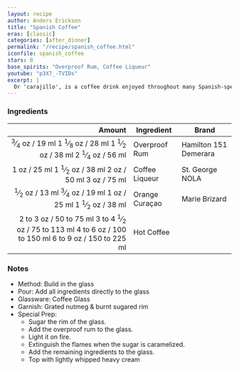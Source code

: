 ```yaml
---
layout: recipe
author: Anders Erickson
title: "Spanish Coffee"
eras: [classic]
categories: [after_dinner]
permalink: "/recipe/spanish_coffee.html"
iconfile: spanish_coffee
stars: 0
base_spirits: "Overproof Rum, Coffee Liqueur"
youtube: "p3X7_-TVIDs"
excerpt: |
  Or 'carajillo', is a coffee drink enjoyed throughout many Spanish-speaking countries. It's made with booze — usually rum, brandy or Licor 43.
---
```


### Ingredients

|    Amount | Ingredient     | Brand                 |
| --------: | -------------- | --------------------- |
|   <span class="onex active"> <sup>3</sup>&frasl;<sub>4</sub> oz  / 19 ml</span> <span class="onehalfx">1 <sup>1</sup>&frasl;<sub>8</sub> oz  / 28 ml</span> <span class="twox">1 <sup>1</sup>&frasl;<sub>2</sub> oz  / 38 ml</span> <span class="threex">2 <sup>1</sup>&frasl;<sub>4</sub> oz  / 56 ml</span>| Overproof Rum  | Hamilton 151 Demerara |
|      <span class="onex active">1 oz  / 25 ml</span> <span class="onehalfx">1 <sup>1</sup>&frasl;<sub>2</sub> oz  / 38 ml</span> <span class="twox">2 oz  / 50 ml</span> <span class="threex">3 oz  / 75 ml</span>| Coffee Liqueur | St. George NOLA       |
|    <span class="onex active"> <sup>1</sup>&frasl;<sub>2</sub> oz  / 13 ml</span> <span class="onehalfx"> <sup>3</sup>&frasl;<sub>4</sub> oz  / 19 ml</span> <span class="twox">1 oz  / 25 ml</span> <span class="threex">1 <sup>1</sup>&frasl;<sub>2</sub> oz  / 38 ml</span>| Orange Curaçao | Marie Brizard         |
| <span class="onex active">2 to 3 oz  / 50 to 75 ml</span> <span class="onehalfx">3 to 4 <sup>1</sup>&frasl;<sub>2</sub> oz  / 75 to 113 ml</span> <span class="twox">4 to 6 oz  / 100 to 150 ml</span> <span class="threex">6 to 9 oz  / 150 to 225 ml</span>| Hot Coffee     |                       |

### Notes

- Method: Build in the glass
- Pour: Add all ingredients directly to the glass
- Glassware: Coffee Glass
- Garnish: Grated nutmeg & burnt sugared rim
- Special Prep:
  - Sugar the rim of the glass.
  - Add the overproof rum to the glass.
  - Light it on fire.
  - Extinguish the flames when the sugar is caramelized.
  - Add the remaining ingredients to the glass.
  - Top with lightly whipped heavy cream

    
<script type="application/ld+json">
{
  "@context": "https://schema.org",
  "@type": "Recipe",
  "author": "{{ page.author }}",
  "description": "{{ page.excerpt }}",
  "image": "{% for ingredient in site.data[page.iconfile].images.ingredient limit: 1 %}{{ ingredient.url }}{% endfor %}",
  "recipeIngredient": [
    "  0.75 oz Overproof Rum ",
  "     1 oz Coffee Liqueur",
  "   0.5 oz Orange Curaçao",
  "2 to 3 oz Hot Coffee    ",
],
  "name": "{{ page.title }}",
  "recipeInstructions": "
- Method: Build in the glass
- Pour: Add all ingredients directly to the glass
- Glassware: Coffee Glass
- Garnish: Grated nutmeg & burnt sugared rim
- Special Prep:
  - Sugar the rim of the glass.
  - Add the overproof rum to the glass.
  - Light it on fire.
  - Extinguish the flames when the sugar is caramelized.
  - Add the remaining ingredients to the glass.
  - Top with lightly whipped heavy cream
",
  "recipeYield": "1 cocktail",
}
</script>

    